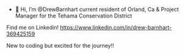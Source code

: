 - 👋 Hi, I’m @DrewBarnhart
current resident of Orland, Ca & Project Manager for the Tehama Conservation District

Find me on Linkedin! https://www.linkedin.com/in/drew-barnhart-369425159

New to coding but excited for the journey!!
